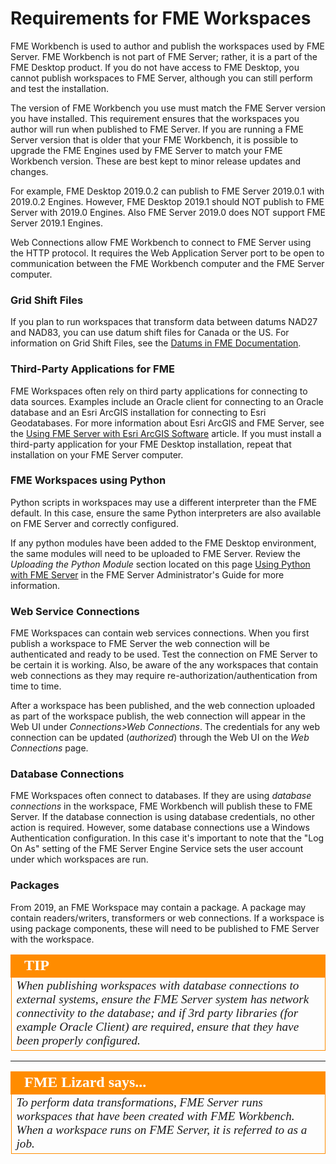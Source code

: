 # Requirements for FME Workspaces #

FME Workbench is used to author and publish the workspaces used by FME Server. FME Workbench is not part of FME Server; rather, it is a part of the FME Desktop product. If you do not have access to FME Desktop, you cannot publish workspaces to FME Server, although you can still perform and test the installation.

The version of FME Workbench you use must match the FME Server version you have installed. This requirement ensures that the workspaces you author will run when published to FME Server. If you are running a FME Server version that is older that your FME Workbench, it is possible to upgrade the FME Engines used by FME Server to match your FME Workbench version. These are best kept to minor release updates and changes.  

For example, FME Desktop 2019.0.2 can publish to FME Server 2019.0.1 with 2019.0.2 Engines.  However, FME Desktop 2019.1 should NOT publish to FME Server with 2019.0 Engines.  Also FME Server 2019.0 does NOT support FME Server 2019.1 Engines.  

Web Connections allow FME Workbench to connect to FME Server using the HTTP protocol. It requires the Web Application Server port to be open to communication between the FME Workbench computer and the FME Server computer.

### Grid Shift Files ###

If you plan to run workspaces that transform data between datums NAD27 and NAD83, you can use datum shift files for Canada or the US. For information on Grid Shift Files, see the [Datums in FME Documentation](http://docs.safe.com/fme/html/FME_Desktop_Documentation/FME_Workbench/CoordSys/Datums_in_FME.htm).

### Third-Party Applications for FME ###

FME Workspaces often rely on third party applications for connecting to data sources. Examples include an Oracle client for connecting to an Oracle database and an Esri ArcGIS installation for connecting to Esri Geodatabases. For more information about Esri ArcGIS and FME Server, see the [Using FME Server with Esri ArcGIS Software](https://knowledge.safe.com/articles/24153/using-fme-server-with-esri-software.html) article. If you must install a third-party application for your FME Desktop installation, repeat that installation on your FME Server computer.

### FME Workspaces using Python ###

Python scripts in workspaces may use a different interpreter than the FME default. In this case, ensure the same Python interpreters are also available on FME Server and correctly configured.  

If any python modules have been added to the FME Desktop environment, the same modules will need to be uploaded to FME Server.  Review the *Uploading the Python Module* section located on this page [Using Python with FME Server](https://docs.safe.com/fme/html/FME_Server_Documentation/Content/AdminGuide/Using-Python-with-FME_Server.htm) in the FME Server Administrator's Guide for more information.

### Web Service Connections ###

FME Workspaces can contain web services connections.  When you first publish a workspace to FME Server the web connection will be authenticated and ready to be used.  Test the connection on FME Server to be certain it is working.  Also, be aware of the any workspaces that contain web connections as they may require re-authorization/authentication from time to time.

After a workspace has been published, and the web connection uploaded as part of the workspace publish, the web connection will appear in the Web UI under *Connections>Web Connections*.  The credentials for any web connection can be updated (*authorized*) through the Web UI on the *Web Connections* page.

### Database Connections ###

FME Workspaces often connect to databases. If they are using *database connections* in the workspace, FME Workbench will publish these to FME Server. If the database connection is using database credentials, no other action is required. However, some database connections use a Windows Authentication configuration. In this case it's important to note that the "Log On As" setting of the FME Server Engine Service sets the user account under which workspaces are run.

### Packages ###

From 2019, an FME Workspace may contain a package. A package may contain readers/writers, transformers or web connections. If a workspace is using package components, these will need to be published to FME Server with the workspace.

<!--Tip Section-->

<table style="border-spacing: 0px">
<tr>
<td style="vertical-align:middle;background-color:darkorange;border: 2px solid darkorange">
<i class="fa fa-info-circle fa-lg fa-pull-left fa-fw" style="color:white;padding-right: 12px;vertical-align:text-top"></i>
<span style="color:white;font-size:x-large;font-weight: bold;font-family:serif">TIP</span>
</td>
</tr>

<tr>
<td style="border: 1px solid darkorange">
<span style="font-family:serif; font-style:italic; font-size:larger">
When publishing workspaces with database connections to external systems, ensure the FME Server system has network connectivity to the database; and if 3rd party libraries (for example Oracle Client) are required, ensure that they have been properly configured.
</span>
</td>
</tr>
</table>

---

<!--Person X Says Section-->

<table style="border-spacing: 0px">
<tr>
<td style="vertical-align:middle;background-color:darkorange;border: 2px solid darkorange">
<i class="fa fa-quote-left fa-lg fa-pull-left fa-fw" style="color:white;padding-right: 12px;vertical-align:text-top"></i>
<span style="color:white;font-size:x-large;font-weight: bold;font-family:serif">FME Lizard says...</span>
</td>
</tr>
<tr>
<td style="border: 1px solid darkorange">
<span style="font-family:serif; font-style:italic; font-size:larger">
To perform data transformations, FME Server runs workspaces that have been created with FME Workbench.
<br>When a workspace runs on FME Server, it is referred to as a job.
</span>
</td>
</tr>
</table>
